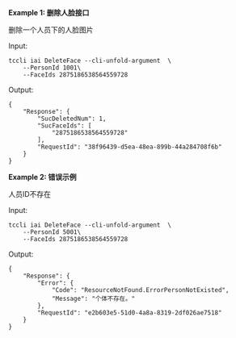 **Example 1: 删除人脸接口**

删除一个人员下的人脸图片

Input: 

```
tccli iai DeleteFace --cli-unfold-argument  \
    --PersonId 1001\
    --FaceIds 2875186538564559728
```

Output: 
```
{
    "Response": {
        "SucDeletedNum": 1,
        "SucFaceIds": [
            "2875186538564559728"
        ],
        "RequestId": "38f96439-d5ea-48ea-899b-44a284708f6b"
    }
}
```

**Example 2: 错误示例**

人员ID不存在

Input: 

```
tccli iai DeleteFace --cli-unfold-argument  \
    --PersonId 5001\
    --FaceIds 2875186538564559728
```

Output: 
```
{
    "Response": {
        "Error": {
            "Code": "ResourceNotFound.ErrorPersonNotExisted",
            "Message": "个体不存在。"
        },
        "RequestId": "e2b603e5-51d0-4a8a-8319-2df026ae7518"
    }
}
```

